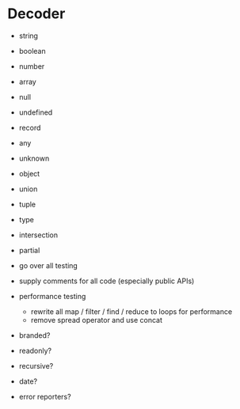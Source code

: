 # Decoder

- string
- boolean
- number
- array
- null
- undefined
- record
- any
- unknown
- object
- union
- tuple
- type

- intersection
- partial
- go over all testing
- supply comments for all code (especially public APIs)
- performance testing

  - rewrite all map / filter / find / reduce to loops for performance
  - remove spread operator and use concat

- branded?
- readonly?
- recursive?
- date?
- error reporters?
